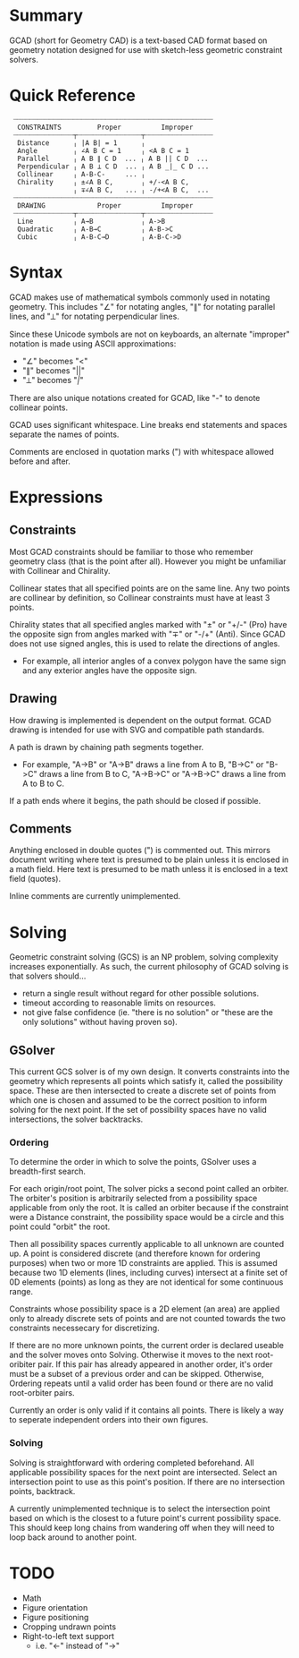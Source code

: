 
# Summary
GCAD (short for Geometry CAD) is a text-based CAD format based on geometry notation designed for use with sketch-less geometric constraint solvers.

# Quick Reference
```
 ┈┈┈┈┈┈┈┈┈┈┈┈┈┈┈┈┈┈┈┈┈┈┈┈┈┈┈┈┈┈┈┈┈┈┈┈┈┈┈┈┈┈┈┈┈┈┈┈┈┈
  CONSTRAINTS         Proper          Improper    
 ┈┈┈┈┈┈┈┈┈┈┈┈┈┈┈┬┈┈┈┈┈┈┈┈┈┈┈┈┈┈┈┈┬┈┈┈┈┈┈┈┈┈┈┈┈┈┈┈┈┈
  Distance      ╷ |A B| = 1      ╷              
  Angle         ╷ ∠A B C = 1     ╷ <A B C = 1   
  Parallel      ╷ A B ∥ C D  ... ╷ A B || C D  ...
  Perpendicular ╷ A B ⟂ C D  ... ╷ A B _|_ C D ...
  Collinear     ╷ A-B-C-     ... ╷
  Chirality     ╷ ±∠A B C,       ╷ +/-<A B C,    
                ╷ ∓∠A B C,   ... ╷ -/+<A B C,  ...
 ┈┈┈┈┈┈┈┈┈┈┈┈┈┈┈┈┈┈┈┈┈┈┈┈┈┈┈┈┈┈┈┈┈┈┈┈┈┈┈┈┈┈┈┈┈┈┈┈┈┈
  DRAWING             Proper          Improper
 ┈┈┈┈┈┈┈┈┈┈┈┈┈┈┈┬┈┈┈┈┈┈┈┈┈┈┈┈┈┈┈┈┬┈┈┈┈┈┈┈┈┈┈┈┈┈┈┈┈┈
  Line          ╷ A→B            ╷ A->B
  Quadratic     ╷ A-B→C          ╷ A-B->C
  Cubic         ╷ A-B-C→D        ╷ A-B-C->D
```

# Syntax

GCAD makes use of mathematical symbols commonly used in notating geometry. This includes "∠" for notating angles, "∥" for notating parallel lines, and "⟂" for notating perpendicular lines.

Since these Unicode symbols are not on keyboards, an alternate "improper" notation is made using ASCII approximations:
- "∠" becomes "<"
- "∥" becomes "||"
- "⟂" becomes "_|_"

There are also unique notations created for GCAD, like "-" to denote collinear points.

GCAD uses significant whitespace. Line breaks end statements and spaces separate the names of points.

Comments are enclosed in quotation marks (") with whitespace allowed before and after.


# Expressions
## Constraints
Most GCAD constraints should be familiar to those who remember geometry
class (that is the point after all). However you might be unfamiliar
with Collinear and Chirality.

Collinear states that all specified points are on the same line. Any two points are collinear by definition, so Collinear constraints must have at least 3 points.

Chirality states that all specified angles marked with "±" or "+/-" (Pro) have the opposite sign from angles marked with "∓" or "-/+" (Anti). Since GCAD does not use signed angles, this is used to relate the directions of angles.
- For example, all interior angles of a convex polygon have the same sign and any exterior angles have the opposite sign.
## Drawing
How drawing is implemented is dependent on the output format. GCAD drawing is intended for use with SVG and compatible path standards.

A path is drawn by chaining path segments together.
- For example, "A→B" or "A->B" draws a line from A to B, "B→C" or "B->C" draws a line from B to C, "A→B→C" or "A->B->C" draws a line from A to B to C.

If a path ends where it begins, the path should be closed if possible.
## Comments
Anything enclosed in double quotes (") is commented out. This mirrors document writing where text is presumed to be plain unless it is enclosed in a math field. Here text is presumed to be math unless it is enclosed in a text field (quotes).

Inline comments are currently unimplemented.

# Solving

Geometric constraint solving (GCS) is an NP problem, solving complexity increases exponentially. As such, the current philosophy of GCAD solving is that solvers should...
- return a single result without regard for other possible solutions.
- timeout according to reasonable limits on resources.
- not give false confidence (ie. "there is no solution" or "these are the only solutions" without having proven so).
## GSolver
This current GCS solver is of my own design. It converts constraints into the geometry which represents all points which satisfy it, called the possibility space. These are then intersected to create a discrete set of points from which one is chosen and assumed to be the correct position to inform solving for the next point. If the set of possibility spaces have no valid intersections, the solver backtracks.
### Ordering
To determine the order in which to solve the points, GSolver uses a breadth-first search.

For each origin/root point, The solver picks a second point called an orbiter. The orbiter's position is arbitrarily selected from a possibility space applicable from only the root. It is called an orbiter because if the constraint were a Distance constraint, the possibility space would be a circle and this point could "orbit" the root.

Then all possibility spaces currently applicable to all unknown are counted up. A point is considered discrete (and therefore known for ordering purposes) when two or more 1D constraints are applied. This is assumed because two 1D elements (lines, including curves) intersect at a finite set of 0D elements (points) as long as they are not identical for some continuous range.

Constraints whose possibility space is a 2D element (an area) are applied only to already discrete sets of points and are not counted towards the two constraints necessecary for discretizing.

If there are no more unknown points, the current order is declared useable and the solver moves onto Solving. Otherwise it moves to the next root-oribiter pair. If this pair has already appeared in another order, it's order must be a subset of a previous order and can be skipped. Otherwise, Ordering repeats until a valid order has been found or there are no valid root-orbiter pairs.

Currently an order is only valid if it contains all points. There is likely a way to seperate independent orders into their own figures.
### Solving
Solving is straightforward with ordering completed beforehand. All applicable possibility spaces for the next point are intersected. Select an intersection point to use as this point's position. If there are no intersection points, backtrack.

A currently unimplemented technique is to select the intersection point based on which is the closest to a future point's current possibility space. This should keep long chains from wandering off when they will need to loop back around to another point.

# TODO

- Math
- Figure orientation
- Figure positioning
- Cropping undrawn points
- Right-to-left text support
  - i.e. "<-" instead of "->"
